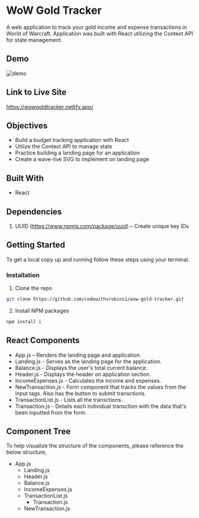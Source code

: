 # WoW Gold Tracker

A web application to track your gold income and expense transactions in World of Warcraft. Application was built with React utilizing the Context API for state management.

## Demo

![demo](https://github.com/codewithsrobins1/wow-gold-tracker/blob/master/pokemon-collect-gif.gif)

## Link to Live Site

https://wowgoldtracker.netlify.app/

## Objectives

* Build a budget tracking application with React
* Utilize the Context API to manage state
* Practice building a landing page for an application
* Create a wave-live SVG to implement on landing page

## Built With

* React

## Dependencies

1.	UUID (https://www.npmjs.com/package/uuid) – Create unique key IDs

## Getting Started

To get a local copy up and running follow these steps using your terminal.

### Installation

1. Clone the repo
```sh
git clone https://github.com/codewithsrobins1/wow-gold-tracker.git
```
2. Install NPM packages
```sh
npm install i

```

## React Components
* App.js – Renders the landing page and application.
*	Landing.js - Serves as the landing page for the application.
*	Balance.js - Displays the user's total current balance.
* Header.js - Displays the header on application section.
* IncomeExpenses.js - Calculates the income and expenses.
* NewTransaction.js - Form component that tracks the values from the input tags. Also has the button to submit transctions.
* TransactionList.js - Lists all the transctions.
* Transaction.js - Details each individual transction with the data that's been inputted from the form.

## Component Tree

To help visualize the structure of the components, please reference the below structure,

- App.js
  - Landing.js
  - Header.js
  - Balance.js
  - IncomeExpenses.js
  - TransactionList.js
    - Transaction.js
  - NewTransaction.js

